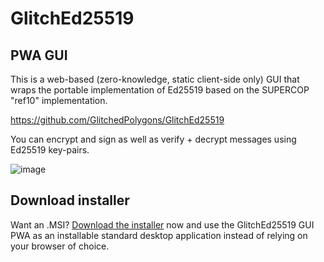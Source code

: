 # GlitchEd25519

## PWA GUI

This is a web-based (zero-knowledge, static client-side only) GUI that wraps the portable implementation of Ed25519 based on the SUPERCOP "ref10" implementation.

https://github.com/GlitchedPolygons/GlitchEd25519 

You can encrypt and sign as well as verify + decrypt messages using Ed25519 key-pairs.

![image](https://github.com/GlitchedPolygons/GlitchEd25519.BlazorWebApp/assets/37942667/44818697-0068-4adb-aeea-7a1c11c36f1a)

## Download installer

Want an .MSI? [Download the installer](https://files.glitchedpolygons.com/api/v1/files/glitched25519-qt-webwrapper-win-x64.msi) now and use the GlitchEd25519 GUI PWA as an installable standard desktop application instead of relying on your browser of choice.

